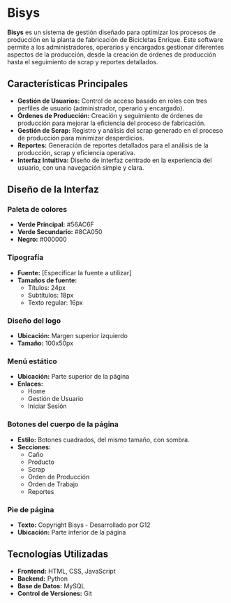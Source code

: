# Bisys

**Bisys** es un sistema de gestión diseñado para optimizar los procesos de producción en la planta de fabricación de Bicicletas Enrique. Este software permite a los administradores, operarios y encargados gestionar diferentes aspectos de la producción, desde la creación de órdenes de producción hasta el seguimiento de scrap y reportes detallados.

## Características Principales

- **Gestión de Usuarios:** Control de acceso basado en roles con tres perfiles de usuario (administrador, operario y encargado).
- **Órdenes de Producción:** Creación y seguimiento de órdenes de producción para mejorar la eficiencia del proceso de fabricación.
- **Gestión de Scrap:** Registro y análisis del scrap generado en el proceso de producción para minimizar desperdicios.
- **Reportes:** Generación de reportes detallados para el análisis de la producción, scrap y eficiencia operativa.
- **Interfaz Intuitiva:** Diseño de interfaz centrado en la experiencia del usuario, con una navegación simple y clara.

## Diseño de la Interfaz

### Paleta de colores
- **Verde Principal:** #56AC6F
- **Verde Secundario:** #8CA050
- **Negro:** #000000

### Tipografía
- **Fuente:** [Especificar la fuente a utilizar]
- **Tamaños de fuente:**
  - Títulos: 24px
  - Subtítulos: 18px
  - Texto regular: 16px

### Diseño del logo
- **Ubicación:** Margen superior izquierdo
- **Tamaño:** 100x50px

### Menú estático
- **Ubicación:** Parte superior de la página
- **Enlaces:** 
  - Home
  - Gestión de Usuario
  - Iniciar Sesión

### Botones del cuerpo de la página
- **Estilo:** Botones cuadrados, del mismo tamaño, con sombra.
- **Secciones:**
  - Caño
  - Producto
  - Scrap
  - Orden de Producción
  - Orden de Trabajo
  - Reportes

### Pie de página
- **Texto:** Copyright Bisys - Desarrollado por G12
- **Ubicación:** Parte inferior de la página

## Tecnologías Utilizadas

- **Frontend:** HTML, CSS, JavaScript
- **Backend:** Python
- **Base de Datos:** MySQL
- **Control de Versiones:** Git

